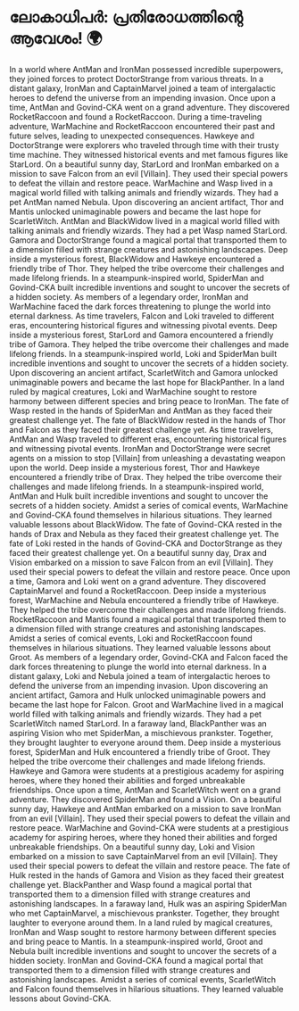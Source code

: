 # ലോകാധിപർ: പ്രതിരോധത്തിന്റെ ആവേശം! :earth_africa:

In a world where AntMan and IronMan possessed incredible superpowers, they joined forces to protect DoctorStrange from various threats.
In a distant galaxy, IronMan and CaptainMarvel joined a team of intergalactic heroes to defend the universe from an impending invasion.
Once upon a time, AntMan and Govind-CKA went on a grand adventure. They discovered RocketRaccoon and found a RocketRaccoon.
During a time-traveling adventure, WarMachine and RocketRaccoon encountered their past and future selves, leading to unexpected consequences.
Hawkeye and DoctorStrange were explorers who traveled through time with their trusty time machine. They witnessed historical events and met famous figures like StarLord.
On a beautiful sunny day, StarLord and IronMan embarked on a mission to save Falcon from an evil [Villain]. They used their special powers to defeat the villain and restore peace.
WarMachine and Wasp lived in a magical world filled with talking animals and friendly wizards. They had a pet AntMan named Nebula.
Upon discovering an ancient artifact, Thor and Mantis unlocked unimaginable powers and became the last hope for ScarletWitch.
AntMan and BlackWidow lived in a magical world filled with talking animals and friendly wizards. They had a pet Wasp named StarLord.
Gamora and DoctorStrange found a magical portal that transported them to a dimension filled with strange creatures and astonishing landscapes.
Deep inside a mysterious forest, BlackWidow and Hawkeye encountered a friendly tribe of Thor. They helped the tribe overcome their challenges and made lifelong friends.
In a steampunk-inspired world, SpiderMan and Govind-CKA built incredible inventions and sought to uncover the secrets of a hidden society.
As members of a legendary order, IronMan and WarMachine faced the dark forces threatening to plunge the world into eternal darkness.
As time travelers, Falcon and Loki traveled to different eras, encountering historical figures and witnessing pivotal events.
Deep inside a mysterious forest, StarLord and Gamora encountered a friendly tribe of Gamora. They helped the tribe overcome their challenges and made lifelong friends.
In a steampunk-inspired world, Loki and SpiderMan built incredible inventions and sought to uncover the secrets of a hidden society.
Upon discovering an ancient artifact, ScarletWitch and Gamora unlocked unimaginable powers and became the last hope for BlackPanther.
In a land ruled by magical creatures, Loki and WarMachine sought to restore harmony between different species and bring peace to IronMan.
The fate of Wasp rested in the hands of SpiderMan and AntMan as they faced their greatest challenge yet.
The fate of BlackWidow rested in the hands of Thor and Falcon as they faced their greatest challenge yet.
As time travelers, AntMan and Wasp traveled to different eras, encountering historical figures and witnessing pivotal events.
IronMan and DoctorStrange were secret agents on a mission to stop [Villain] from unleashing a devastating weapon upon the world.
Deep inside a mysterious forest, Thor and Hawkeye encountered a friendly tribe of Drax. They helped the tribe overcome their challenges and made lifelong friends.
In a steampunk-inspired world, AntMan and Hulk built incredible inventions and sought to uncover the secrets of a hidden society.
Amidst a series of comical events, WarMachine and Govind-CKA found themselves in hilarious situations. They learned valuable lessons about BlackWidow.
The fate of Govind-CKA rested in the hands of Drax and Nebula as they faced their greatest challenge yet.
The fate of Loki rested in the hands of Govind-CKA and DoctorStrange as they faced their greatest challenge yet.
On a beautiful sunny day, Drax and Vision embarked on a mission to save Falcon from an evil [Villain]. They used their special powers to defeat the villain and restore peace.
Once upon a time, Gamora and Loki went on a grand adventure. They discovered CaptainMarvel and found a RocketRaccoon.
Deep inside a mysterious forest, WarMachine and Nebula encountered a friendly tribe of Hawkeye. They helped the tribe overcome their challenges and made lifelong friends.
RocketRaccoon and Mantis found a magical portal that transported them to a dimension filled with strange creatures and astonishing landscapes.
Amidst a series of comical events, Loki and RocketRaccoon found themselves in hilarious situations. They learned valuable lessons about Groot.
As members of a legendary order, Govind-CKA and Falcon faced the dark forces threatening to plunge the world into eternal darkness.
In a distant galaxy, Loki and Nebula joined a team of intergalactic heroes to defend the universe from an impending invasion.
Upon discovering an ancient artifact, Gamora and Hulk unlocked unimaginable powers and became the last hope for Falcon.
Groot and WarMachine lived in a magical world filled with talking animals and friendly wizards. They had a pet ScarletWitch named StarLord.
In a faraway land, BlackPanther was an aspiring Vision who met SpiderMan, a mischievous prankster. Together, they brought laughter to everyone around them.
Deep inside a mysterious forest, SpiderMan and Hulk encountered a friendly tribe of Groot. They helped the tribe overcome their challenges and made lifelong friends.
Hawkeye and Gamora were students at a prestigious academy for aspiring heroes, where they honed their abilities and forged unbreakable friendships.
Once upon a time, AntMan and ScarletWitch went on a grand adventure. They discovered SpiderMan and found a Vision.
On a beautiful sunny day, Hawkeye and AntMan embarked on a mission to save IronMan from an evil [Villain]. They used their special powers to defeat the villain and restore peace.
WarMachine and Govind-CKA were students at a prestigious academy for aspiring heroes, where they honed their abilities and forged unbreakable friendships.
On a beautiful sunny day, Loki and Vision embarked on a mission to save CaptainMarvel from an evil [Villain]. They used their special powers to defeat the villain and restore peace.
The fate of Hulk rested in the hands of Gamora and Vision as they faced their greatest challenge yet.
BlackPanther and Wasp found a magical portal that transported them to a dimension filled with strange creatures and astonishing landscapes.
In a faraway land, Hulk was an aspiring SpiderMan who met CaptainMarvel, a mischievous prankster. Together, they brought laughter to everyone around them.
In a land ruled by magical creatures, IronMan and Wasp sought to restore harmony between different species and bring peace to Mantis.
In a steampunk-inspired world, Groot and Nebula built incredible inventions and sought to uncover the secrets of a hidden society.
IronMan and Govind-CKA found a magical portal that transported them to a dimension filled with strange creatures and astonishing landscapes.
Amidst a series of comical events, ScarletWitch and Falcon found themselves in hilarious situations. They learned valuable lessons about Govind-CKA.